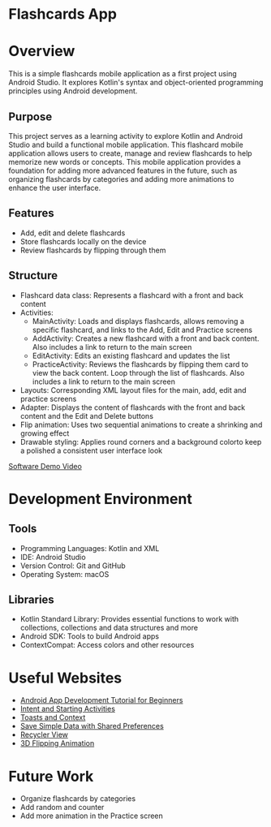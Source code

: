 # Flashcards App
# Overview

This is a simple flashcards mobile application as a first project using Android Studio. 
It explores Kotlin's syntax and object-oriented programming principles using Android development. 

## Purpose

This project serves as a learning activity to explore Kotlin and Android Studio and build a functional mobile application. 
This flashcard mobile application allows users to create, manage and review flashcards to help memorize new words or concepts. 
This mobile application provides a foundation for adding more advanced features in the future, such as organizing flashcards by categories and adding more animations to enhance the user interface. 

## Features

* Add, edit and delete flashcards
* Store flashcards locally on the device
* Review flashcards by flipping through them

## Structure

* Flashcard data class: Represents a flashcard with a front and back content
* Activities:
    - MainActivity: Loads and displays flashcards, allows removing a specific flashcard, and links to the Add, Edit and Practice screens
    - AddActivity: Creates a new flashcard with a front and back content. Also includes a link to return to the main screen
    - EditActivity: Edits an existing flashcard and updates the list
    - PracticeActivity: Reviews the flashcards by flipping them card to view the back content. Loop through the list of flashcards. Also includes a link to return to the main screen
* Layouts: Corresponding XML layout files for the main, add, edit and practice screens
* Adapter:  Displays the content of flashcards with the front and back content and the Edit and Delete buttons
* Flip animation: Uses two sequential animations to create a shrinking and growing effect
* Drawable styling: Applies round corners and a background colorto keep a polished a consistent user interface look

[Software Demo Video](https://youtu.be/9a-PMR_9bic)

# Development Environment

## Tools

* Programming Languages: Kotlin and XML
* IDE: Android Studio
* Version Control: Git and GitHub
* Operating System: macOS

## Libraries

* Kotlin Standard Library: Provides essential functions to work with collections, collections and data structures and more
* Android SDK: Tools to build Android apps
* ContextCompat: Access colors and other resources

# Useful Websites

* [Android App Development Tutorial for Beginners](https://www.youtube.com/watch?v=FjrKMcnKahY)
* [Intent and Starting Activities](https://www.youtube.com/watch?v=1xj9G2FvLeE&list=PLQkwcJG4YTCTq1raTb5iMuxnEB06J1VHX)
* [Toasts and Context](https://www.youtube.com/watch?v=ayjINChcG3g&list=PLQkwcJG4YTCTq1raTb5iMuxnEB06J1VHX)
* [Save Simple Data with Shared Preferences](https://developer.android.com/training/data-storage/shared-preferences)
* [Recycler View](https://developer.android.com/develop/ui/views/layout/recyclerview)
* [3D Flipping Animation](https://www.geeksforgeeks.org/simulate-a-3d-flip-by-using-androids-scaleanimation/)
  
# Future Work

* Organize flashcards by categories
* Add random and counter
* Add more animation in the Practice screen
